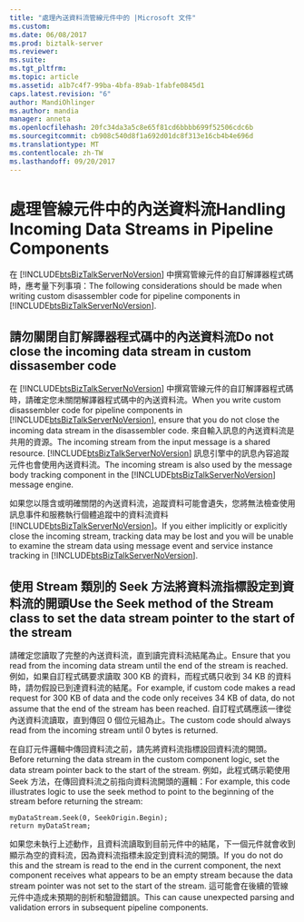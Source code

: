 ```yaml
---
title: "處理內送資料流管線元件中的 |Microsoft 文件"
ms.custom: 
ms.date: 06/08/2017
ms.prod: biztalk-server
ms.reviewer: 
ms.suite: 
ms.tgt_pltfrm: 
ms.topic: article
ms.assetid: a1b7c4f7-99ba-4bfa-89ab-1fabfe0845d1
caps.latest.revision: "6"
author: MandiOhlinger
ms.author: mandia
manager: anneta
ms.openlocfilehash: 20fc34da3a5c8e65f81cd6bbbb699f52506cdc6b
ms.sourcegitcommit: cb908c540d8f1a692d01dc8f313e16cb4b4e696d
ms.translationtype: MT
ms.contentlocale: zh-TW
ms.lasthandoff: 09/20/2017
---
```

# <a name="handling-incoming-data-streams-in-pipeline-components"></a><span data-ttu-id="c6267-102">處理管線元件中的內送資料流</span><span class="sxs-lookup"><span data-stu-id="c6267-102">Handling Incoming Data Streams in Pipeline Components</span></span>
<span data-ttu-id="c6267-103">在 [!INCLUDE[btsBizTalkServerNoVersion](../includes/btsbiztalkservernoversion-md.md)] 中撰寫管線元件的自訂解譯器程式碼時，應考量下列事項：</span><span class="sxs-lookup"><span data-stu-id="c6267-103">The following considerations should be made when writing custom disassembler code for pipeline components in [!INCLUDE[btsBizTalkServerNoVersion](../includes/btsbiztalkservernoversion-md.md)].</span></span>  
  
## <a name="do-not-close-the-incoming-data-stream-in-custom-dissasember-code"></a><span data-ttu-id="c6267-104">請勿關閉自訂解譯器程式碼中的內送資料流</span><span class="sxs-lookup"><span data-stu-id="c6267-104">Do not close the incoming data stream in custom dissasember code</span></span>  
 <span data-ttu-id="c6267-105">在 [!INCLUDE[btsBizTalkServerNoVersion](../includes/btsbiztalkservernoversion-md.md)] 中撰寫管線元件的自訂解譯器程式碼時，請確定您未關閉解譯器程式碼中的內送資料流。</span><span class="sxs-lookup"><span data-stu-id="c6267-105">When you write custom disassembler code for pipeline components in [!INCLUDE[btsBizTalkServerNoVersion](../includes/btsbiztalkservernoversion-md.md)], ensure that you do not close the incoming data stream in the disassembler code.</span></span> <span data-ttu-id="c6267-106">來自輸入訊息的內送資料流是共用的資源。</span><span class="sxs-lookup"><span data-stu-id="c6267-106">The incoming stream from the input message is a shared resource.</span></span> <span data-ttu-id="c6267-107">[!INCLUDE[btsBizTalkServerNoVersion](../includes/btsbiztalkservernoversion-md.md)] 訊息引擎中的訊息內容追蹤元件也會使用內送資料流。</span><span class="sxs-lookup"><span data-stu-id="c6267-107">The incoming stream is also used by the message body tracking component in the [!INCLUDE[btsBizTalkServerNoVersion](../includes/btsbiztalkservernoversion-md.md)] message engine.</span></span>  
  
 <span data-ttu-id="c6267-108">如果您以隱含或明確關閉的內送資料流，追蹤資料可能會遺失，您將無法檢查使用訊息事件和服務執行個體追蹤中的資料流資料[!INCLUDE[btsBizTalkServerNoVersion](../includes/btsbiztalkservernoversion-md.md)]。</span><span class="sxs-lookup"><span data-stu-id="c6267-108">If you either implicitly or explicitly close the incoming stream, tracking data may be lost and you will be unable to examine the stream data using message event and service instance tracking in [!INCLUDE[btsBizTalkServerNoVersion](../includes/btsbiztalkservernoversion-md.md)].</span></span>  
  
## <a name="use-the-seek-method-of-the-stream-class-to-set-the-data-stream-pointer-to-the-start-of-the-stream"></a><span data-ttu-id="c6267-109">使用 Stream 類別的 Seek 方法將資料流指標設定到資料流的開頭</span><span class="sxs-lookup"><span data-stu-id="c6267-109">Use the Seek method of the Stream class to set the data stream pointer to the start of the stream</span></span>  
 <span data-ttu-id="c6267-110">請確定您讀取了完整的內送資料流，直到讀完資料流結尾為止。</span><span class="sxs-lookup"><span data-stu-id="c6267-110">Ensure that you read from the incoming data stream until the end of the stream is reached.</span></span> <span data-ttu-id="c6267-111">例如，如果自訂程式碼要求讀取 300 KB 的資料，而程式碼只收到 34 KB 的資料時，請勿假設已到達資料流的結尾。</span><span class="sxs-lookup"><span data-stu-id="c6267-111">For example, if custom code makes a read request for 300 KB of data and the code only receives 34 KB of data, do not assume that the end of the stream has been reached.</span></span> <span data-ttu-id="c6267-112">自訂程式碼應該一律從內送資料流讀取，直到傳回 0 個位元組為止。</span><span class="sxs-lookup"><span data-stu-id="c6267-112">The custom code should always read from the incoming stream until 0 bytes is returned.</span></span>  
  
 <span data-ttu-id="c6267-113">在自訂元件邏輯中傳回資料流之前，請先將資料流指標設回資料流的開頭。</span><span class="sxs-lookup"><span data-stu-id="c6267-113">Before returning the data stream in the custom component logic, set the data stream pointer back to the start of the stream.</span></span> <span data-ttu-id="c6267-114">例如，此程式碼示範使用 Seek 方法，在傳回資料流之前指向資料流開頭的邏輯：</span><span class="sxs-lookup"><span data-stu-id="c6267-114">For example, this code illustrates logic to use the seek method to point to the beginning of the stream before returning the stream:</span></span>  
  
```  
myDataStream.Seek(0, SeekOrigin.Begin);  
return myDataStream;  
```  
  
 <span data-ttu-id="c6267-115">如果您未執行上述動作，且資料流讀取到目前元件中的結尾，下一個元件就會收到顯示為空的資料流，因為資料流指標未設定到資料流的開頭。</span><span class="sxs-lookup"><span data-stu-id="c6267-115">If you do not do this and the stream is read to the end in the current component, the next component receives what appears to be an empty stream because the data stream pointer was not set to the start of the stream.</span></span> <span data-ttu-id="c6267-116">這可能會在後續的管線元件中造成未預期的剖析和驗證錯誤。</span><span class="sxs-lookup"><span data-stu-id="c6267-116">This can cause unexpected parsing and validation errors in subsequent pipeline components.</span></span>
